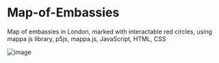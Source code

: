 # Map-of-Embassies
Map of embassies in London, marked with interactable red circles, using mappa js library, p5js, mappa.js, JavaScript, HTML, CSS

![image](https://github.com/nabilkhan31/Map-of-Embassies/assets/130944074/89baf044-8d3a-4b53-9300-0d2f083e1f41)
